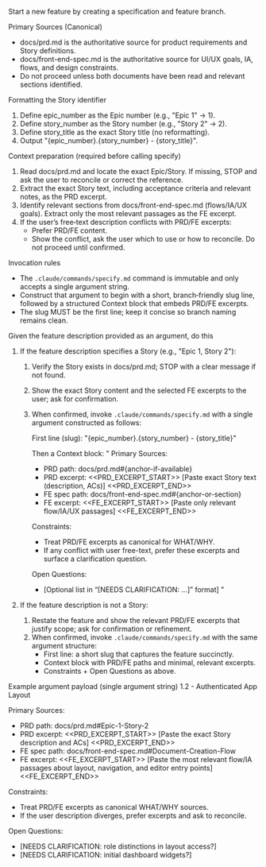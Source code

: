 Start a new feature by creating a specification and feature branch.

Primary Sources (Canonical)
- docs/prd.md is the authoritative source for product requirements and Story definitions.
- docs/front-end-spec.md is the authoritative source for UI/UX goals, IA, flows, and design constraints.
- Do not proceed unless both documents have been read and relevant sections identified.

Formatting the Story identifier
1. Define epic_number as the Epic number (e.g., "Epic 1" → 1).
2. Define story_number as the Story number (e.g., "Story 2" → 2).
3. Define story_title as the exact Story title (no reformatting).
4. Output "{epic_number}.{story_number} - {story_title}".

Context preparation (required before calling specify)
1. Read docs/prd.md and locate the exact Epic/Story. If missing, STOP and ask the user to reconcile or correct the reference.
2. Extract the exact Story text, including acceptance criteria and relevant notes, as the PRD excerpt.
3. Identify relevant sections from docs/front-end-spec.md (flows/IA/UX goals). Extract only the most relevant passages as the FE excerpt.
4. If the user’s free‑text description conflicts with PRD/FE excerpts:
   - Prefer PRD/FE content.
   - Show the conflict, ask the user which to use or how to reconcile. Do not proceed until confirmed.

Invocation rules
- The `.claude/commands/specify.md` command is immutable and only accepts a single argument string.
- Construct that argument to begin with a short, branch‑friendly slug line, followed by a structured Context block that embeds PRD/FE excerpts.
- The slug MUST be the first line; keep it concise so branch naming remains clean.

Given the feature description provided as an argument, do this
1) If the feature description specifies a Story (e.g., "Epic 1, Story 2"):
   1. Verify the Story exists in docs/prd.md; STOP with a clear message if not found.
   2. Show the exact Story content and the selected FE excerpts to the user; ask for confirmation.
   3. When confirmed, invoke `.claude/commands/specify.md` with a single argument constructed as follows:

      First line (slug):
      "{epic_number}.{story_number} - {story_title}"

      Then a Context block:
      "
      Primary Sources:
      - PRD path: docs/prd.md#{anchor-if-available}
      - PRD excerpt:
      <<PRD_EXCERPT_START>>
      [Paste exact Story text (description, ACs)]
      <<PRD_EXCERPT_END>>
      - FE spec path: docs/front-end-spec.md#{anchor-or-section}
      - FE excerpt:
      <<FE_EXCERPT_START>>
      [Paste only relevant flow/IA/UX passages]
      <<FE_EXCERPT_END>>

      Constraints:
      - Treat PRD/FE excerpts as canonical for WHAT/WHY.
      - If any conflict with user free-text, prefer these excerpts and surface a clarification question.

      Open Questions:
      - [Optional list in “[NEEDS CLARIFICATION: …]” format]
      "

2) If the feature description is not a Story:
   1. Restate the feature and show the relevant PRD/FE excerpts that justify scope; ask for confirmation or refinement.
   2. When confirmed, invoke `.claude/commands/specify.md` with the same argument structure:
      - First line: a short slug that captures the feature succinctly.
      - Context block with PRD/FE paths and minimal, relevant excerpts.
      - Constraints + Open Questions as above.

Example argument payload (single argument string)
1.2 - Authenticated App Layout

Primary Sources:
- PRD path: docs/prd.md#Epic-1-Story-2
- PRD excerpt:
<<PRD_EXCERPT_START>>
[Paste the exact Story description and ACs]
<<PRD_EXCERPT_END>>
- FE spec path: docs/front-end-spec.md#Document-Creation-Flow
- FE excerpt:
<<FE_EXCERPT_START>>
[Paste the most relevant flow/IA passages about layout, navigation, and editor entry points]
<<FE_EXCERPT_END>>

Constraints:
- Treat PRD/FE excerpts as canonical WHAT/WHY sources.
- If the user description diverges, prefer excerpts and ask to reconcile.

Open Questions:
- [NEEDS CLARIFICATION: role distinctions in layout access?]
- [NEEDS CLARIFICATION: initial dashboard widgets?]
